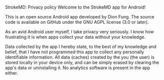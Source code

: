 StrokeMD: Privacy policy
Welcome to the StrokeMD app for Android!

This is an open source Android app developed by Dion Fung. The source code is available on GitHub under the GNU AGPL license (3.0 or later).

As an avid Android user myself, I take privacy very seriously. I know how frustrating it is when apps collect your data without your knowledge.

Data collected by the app
I hereby state, to the best of my knowledge and belief, that I have not programmed this app to collect any personally identifiable information. All data (caches) created by the you (the user) is stored locally in your device only, and can be simply erased by clearing the app's data or uninstalling it. No analytics software is present in the app either.
